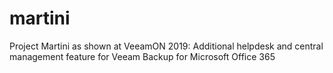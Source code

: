 # martini
Project Martini as shown at VeeamON 2019: Additional helpdesk and central management feature for Veeam Backup for Microsoft Office 365
